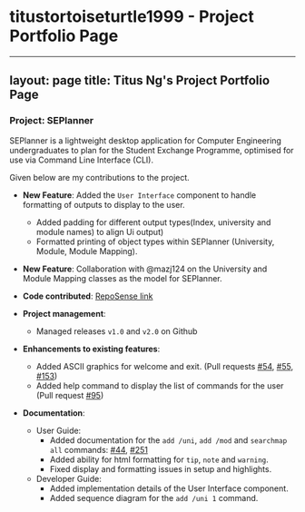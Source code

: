 # titustortoiseturtle1999 - Project Portfolio Page

---
layout: page
title: Titus Ng's Project Portfolio Page
---

### Project: SEPlanner

SEPlanner is a lightweight desktop application for Computer Engineering undergraduates to plan for the Student
Exchange Programme, optimised for use via Command Line Interface (CLI).  

Given below are my contributions to the project.

* **New Feature**: Added the `User Interface` component to handle formatting of outputs to display to the user. 
    * Added padding for different output types(Index, university and module names) to align Ui output) 
    * Formatted printing of object types within SEPlanner (University, Module, Module Mapping).

* **New Feature**: Collaboration with @mazj124 on the University and Module Mapping classes as the model for SEPlanner.

* **Code contributed**: [RepoSense link](https://nus-cs2113-ay2122s1.github.io/tp-dashboard/?search=&sort=groupTitle&sortWithin=title&timeframe=commit&mergegroup=&groupSelect=groupByRepos&breakdown=true&checkedFileTypes=docs~functional-code~test-code~other&since=2021-09-25&tabOpen=true&tabType=authorship&zFR=false&tabAuthor=titustortoiseturtle1999&tabRepo=AY2122S1-CS2113T-T09-2%2Ftp%5Bmaster%5D&authorshipIsMergeGroup=false&authorshipFileTypes=docs~functional-code~test-code&authorshipIsBinaryFileTypeChecked=false)

* **Project management**:
    * Managed releases `v1.0` and `v2.0` on Github

* **Enhancements to existing features**:
    * Added ASCII graphics for welcome and exit. (Pull requests [\#54](https://github.com/AY2122S1-CS2113T-T09-2/tp/pull/54), [\#55](https://github.com/AY2122S1-CS2113T-T09-2/tp/pull/55), [\#153](https://github.com/AY2122S1-CS2113T-T09-2/tp/pull/153))
    * Added help command to display the list of commands for the user (Pull request [\#95](https://github.com/AY2122S1-CS2113T-T09-2/tp/pull/95))
 
* **Documentation**:
    * User Guide:
        * Added documentation for the `add /uni`, `add /mod` and `searchmap all` commands: [\#44](https://github.com/AY2122S1-CS2113T-T09-2/tp/pull/44), [\#251](https://github.com/AY2122S1-CS2113T-T09-2/tp/pull/251)
        * Added ability for html formatting for `tip`, `note` and `warning`.
        * Fixed display and formatting issues in setup and highlights. 
    * Developer Guide:
        * Added implementation details of the User Interface component.
        * Added sequence diagram for the `add /uni 1` command. 

